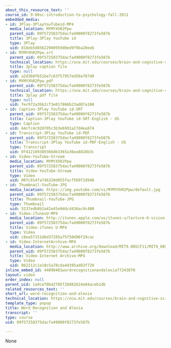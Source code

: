```yaml
---
about_this_resource_text: ''
course_id: 9-00sc-introduction-to-psychology-fall-2011
embedded_media:
- id: 3Play-3PlayYouTubeid-MP4
  media_location: MYMYXhR2Ppw
  parent_uid: 09f57258375dacfa49000f8273fe587b
  title: 3Play-3Play YouTube id
  type: 3Play
  uid: 818eb5d85622960959d0ed9f9ba20eeb
- id: MYMYXhR2Ppw.srt
  parent_uid: 09f57258375dacfa49000f8273fe587b
  technical_location: https://ocw.mit.edu/courses/brain-and-cognitive-sciences/9-00sc-introduction-to-psychology-fall-2011/vision-ii/word-recognition-and-alexia/MYMYXhR2Ppw.srt
  title: 3play caption file
  type: null
  uid: a2d368fb51be7c63f57957ed50a787d9
- id: MYMYXhR2Ppw.pdf
  parent_uid: 09f57258375dacfa49000f8273fe587b
  technical_location: https://ocw.mit.edu/courses/brain-and-cognitive-sciences/9-00sc-introduction-to-psychology-fall-2011/vision-ii/word-recognition-and-alexia/MYMYXhR2Ppw.pdf
  title: 3play pdf file
  type: null
  uid: fec972a3bb2cf3e017866b23ad07a108
- id: Caption-3Play YouTube id-SRT
  parent_uid: 09f57258375dacfa49000f8273fe587b
  title: Caption-3Play YouTube id-SRT-English - US
  type: Caption
  uid: 64cfc4c920705c3b3e6991a27d4ea874
- id: Transcript-3Play YouTube id-PDF
  parent_uid: 09f57258375dacfa49000f8273fe587b
  title: Transcript-3Play YouTube id-PDF-English - US
  type: Transcript
  uid: 0f412189389366db3365a36ea8828b3c
- id: Video-YouTube-Stream
  media_location: MYMYXhR2Ppw
  parent_uid: 09f57258375dacfa49000f8273fe587b
  title: Video-YouTube-Stream
  type: Video
  uid: 007c914fa74b320d055facf569f2d948
- id: Thumbnail-YouTube-JPG
  media_location: https://img.youtube.com/vi/MYMYXhR2Ppw/default.jpg
  parent_uid: 09f57258375dacfa49000f8273fe587b
  title: Thumbnail-YouTube-JPG
  type: Thumbnail
  uid: 5237edb0b2a42e45e9ddcd436ac9c400
- id: Video-iTunesU-MP4
  media_location: http://itunes.apple.com/us/itunes-u/lecture-6-vision-2/id501335817?i=111090467
  parent_uid: 09f57258375dacfa49000f8273fe587b
  title: Video-iTunes U-MP4
  type: Video
  uid: c8ea57151d6d37285a75f50d96f29cac
- id: Video-InternetArchive-MP4
  media_location: http://www.archive.org/download/MIT9.00SCF11/MIT9_00SCF11_lec06_300k.mp4
  parent_uid: 09f57258375dacfa49000f8273fe587b
  title: Video-Internet Archive-MP4
  type: Video
  uid: 062212c1e10c5a78cda4d395ad83f720
inline_embed_id: 44098481wordrecognitionandalexia77243070
layout: video
order_index: null
parent_uid: 1a9cef0b42705f26882624e84aceb1db
related_resources_text: ''
short_url: word-recognition-and-alexia
technical_location: https://ocw.mit.edu/courses/brain-and-cognitive-sciences/9-00sc-introduction-to-psychology-fall-2011/vision-ii/word-recognition-and-alexia
template_type: popup
title: Word Recognition and Alexia
transcript: ''
type: course
uid: 09f57258375dacfa49000f8273fe587b

---
```

None